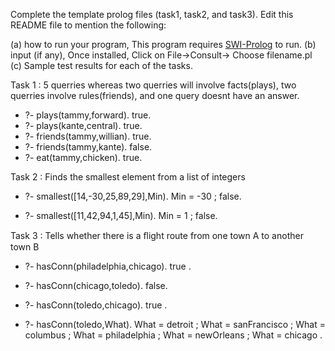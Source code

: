 Complete the template prolog files (task1, task2, and task3).
Edit this README file to mention the following: 

(a) how to run your program, 
This program requires [SWI-Prolog](https://www.swi-prolog.org/Download.html) to run.
(b) input (if any), 
Once installed, Click on File->Consult-> Choose filename.pl 
(c) Sample test results for each of the tasks.



Task 1 : 5 querries whereas two querries will involve facts(plays), two querries involve rules(friends), and one query doesnt have an answer.
 
  - ?- plays(tammy,forward).
true.
  - ?- plays(kante,central).
true.
  - ?- friends(tammy,willian).
true.
  - ?- friends(tammy,kante).
false.
  - ?- eat(tammy,chicken).
true.

Task 2 : Finds the smallest element from a list of integers

  - ?- smallest([14,-30,25,89,29],Min).
Min = -30 ;
false.

  - ?- smallest([11,42,94,1,45],Min).
Min = 1 ;
false.

Task 3 : Tells whether there is a ﬂight route from one town A to another town B

  - ?- hasConn(philadelphia,chicago).
true .

  - ?- hasConn(chicago,toledo).
false.

  - ?- hasConn(toledo,chicago).
true .

  - ?- hasConn(toledo,What).
What = detroit ;
What = sanFrancisco ;
What = columbus ;
What = philadelphia ;
What = newOrleans ;
What = chicago .